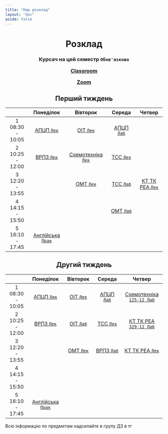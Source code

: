 ```yaml
---
title: "Наш розклад"
layout: "doc"
aside: false
---
```


<h1>Розклад</h1>
<h3 style="text-align:center;">

Курсач на цей семестр `Обов'язково`
<br>

[Classroom](https://classroom.google.com/u/2/c/NjE1NDE0OTY1OTkw)
<br>

[Zoom](https://us02web.zoom.us/j/5551893007?pwd=RkpjT2tndUpnU25ldXRTZUNjaHlUdz09)

</h3>

<h2 id="firstWeekH2">Перший тиждень</h2>

<div id="firstWeek">

|                    |              Понеділок              |                Вівторок                |           Середа           |              Четвер               |
| :----------------: | :---------------------------------: | :------------------------------------: | :------------------------: | :-------------------------------: |
| 1<br>08:30 - 10:05 |     [АПЦП `Лек`](/tasks/APTSP)      |        [ОІТ `Лек`](/tasks/OIT)         | [АПЦП `Лаб`](/tasks/APTSP) |                                   |
| 2<br>10:25 - 12:00 |      [ВРПЗ `Лек`](/tasks/VRPZ)      | [Схемотехніка `Лек`](/tasks/circuitry) |  [ТСС `Лек`](/tasks/TSS)   |                                   |
| 3<br>12:20 - 13:55 |                                     |        [ОМТ `Лек`](/tasks/OMT)         |  [ТСС `Лаб`](/tasks/TSS)   | [КТ ТК РЕА `Лек`](/tasks/KTTKREA) |
| 4<br>14:15 - 15:50 |                                     |                                        |  [ОMТ `Лаб`](/tasks/OMT)   |                                   |
| 5<br>16:10 - 17:45 | [Англійська `Прак`](/tasks/english) |                                        |                            |                                   |

</div>

<h2 id="secondWeekH2">Другий тиждень</h2>

<div id="secondWeek">

|                    |              Понеділок              |        Вівторок         |           Середа           |                    Четвер                     |
| :----------------: | :---------------------------------: | :---------------------: | :------------------------: | :-------------------------------------------: |
| 1<br>08:30 - 10:05 |     [АПЦП `Лек`](/tasks/APTSP)      | [ОІТ `Лек`](/tasks/OIT) | [АПЦП `Лаб`](/tasks/APTSP) | [Схемотехніка `125-12 Лаб`](/tasks/circuitry) |
| 2<br>10:25 - 12:00 |      [ВРПЗ `Лек`](/tasks/VRPZ)      | [ОІТ `Лаб`](/tasks/OIT) |  [ТСС `Лек`](/tasks/TSS)   |   [КТ ТК РЕА `329-12 Лаб`](/tasks/KTTKREA)    |
| 3<br>12:20 - 13:55 |                                     | [ОМТ `Лек`](/tasks/OMT) | [ВРПЗ `Лаб`](/tasks/VRPZ)  |       [КТ ТК РЕА `Лек`](/tasks/KTTKREA)       |
| 4<br>14:15 - 15:50 |                                     |                         |                            |                                               |
| 5<br>16:10 - 17:45 | [Англійська `Прак`](/tasks/english) |                         |                            |                                               |

</div>

Всю інформацію по предметам надсилайте в групу ДЗ в тг

<script setup>
import { onMounted } from "vue"

onMounted(() => { 
    console.log("Ну і чого ти сюди дивишся, чортяка! Якщо ти хочеш допомогти зробити цей сайт краще, то пиши в телеграм: @Renat_TOP");
    try {
        checkWeekAndCouple()
        setInterval(() => {
            checkWeekAndCouple();
        }, 10000);
    } catch (e) {}
})

function getUADate(year, month, date, hours, minutes, secons) {
    return new Date(new Date(year, month, date, hours, minutes, secons).toLocaleString('en', {timeZone: 'Europe/Kyiv'}));
}

const now = new Date(new Date().toLocaleString('en', {timeZone: 'Europe/Kyiv'}));
const year = now.getFullYear();
const month = now.getMonth();
const date = now.getDate();
const day = now.getDay();
const time = now.getTime();

function checkWeekAndCouple() {
    const firstWeek = document.getElementById('firstWeek');
    const secondWeek = document.getElementById('secondWeek');
    const currentWeek = getNowWeek() === 1 ? firstWeek : secondWeek;
    const nowCouple = getCouple();
    const table = currentWeek.getElementsByTagName("table")[0];
    table.style.border = "2px solid #059669";
    const weekDays = table.getElementsByTagName("td");
    if (nowCouple === -1) {
        let lastCouples = [21, 22, 23, 24];
        for (let i = 0; i < lastCouples.length; i++) {
            weekDays[lastCouples[i]].style.border = "1px solid var(--vp-c-divider)"
        }
    }
    else if (nowCouple) {
        weekDays[nowCouple > 5 ? nowCouple - 5 : nowCouple].style.border = "1px solid var(--vp-c-divider)"
        weekDays[nowCouple].style.border = "2px solid #059669";
    }
}

function getNowWeek() {
    const today = getUADate(year, month, date, 0, 0, 0).getTime();
    const week = Math.round((time) / (1000 * 60 * 60 * 24 * 7));
    return week % 2 ? 1 : 2;
}

function getCouple() {
    // [sunday, monday, tuesday, wednesday, thursday, friday, saturday]
    const daysWithCouples = [[], [1, 6, 11, 16, 21], [2, 7, 12, 17, 22], [3, 8, 13, 18, 23], [4, 9, 14, 19, 24], [], []];

    if (now >= getUADate(year, month, date, 8, 30, 0) && now <= getUADate(year, month, date, 10, 5, 0))
        return daysWithCouples[day][0];
    else if (now >= getUADate(year, month, date, 10, 5, 0) && now <= getUADate(year, month, date, 12, 0, 0))
        return daysWithCouples[day][1];
    else if (now >= getUADate(year, month, date, 12, 0, 0) && now <= getUADate(year, month, date, 13, 55, 0))
        return daysWithCouples[day][2];
    else if (now >= getUADate(year, month, date, 13, 55, 0) && now <= getUADate(year, month, date, 15, 50, 0))
        return daysWithCouples[day][3];
    else if (now >= getUADate(year, month, date, 15, 50, 0) && now <= getUADate(year, month, date, 17, 45, 0))
        return daysWithCouples[day][4];
    else if (now > getUADate(year, month, date, 17, 45, 0) && now < getUADate(year, month, date, 8, 30, 0))
        return -1;
    else return 0;
}

</script>

<style scoped>
h1, h2 {
    text-align: center !important;
}

th {
    width: 1% !important;
}
</style>

